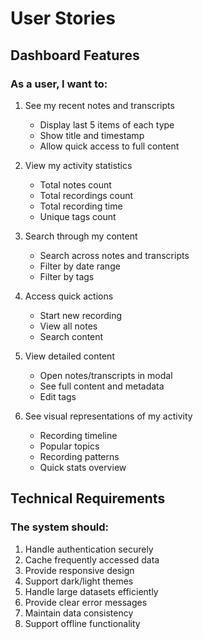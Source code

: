 # User Stories

## Dashboard Features

### As a user, I want to:
1. See my recent notes and transcripts
   - Display last 5 items of each type
   - Show title and timestamp
   - Allow quick access to full content

2. View my activity statistics
   - Total notes count
   - Total recordings count
   - Total recording time
   - Unique tags count

3. Search through my content
   - Search across notes and transcripts
   - Filter by date range
   - Filter by tags

4. Access quick actions
   - Start new recording
   - View all notes
   - Search content

5. View detailed content
   - Open notes/transcripts in modal
   - See full content and metadata
   - Edit tags

6. See visual representations of my activity
   - Recording timeline
   - Popular topics
   - Recording patterns
   - Quick stats overview

## Technical Requirements

### The system should:
1. Handle authentication securely
2. Cache frequently accessed data
3. Provide responsive design
4. Support dark/light themes
5. Handle large datasets efficiently
6. Provide clear error messages
7. Maintain data consistency
8. Support offline functionality
